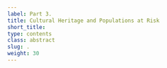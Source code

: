 ```yaml
---
label: Part 3.
title: Cultural Heritage and Populations at Risk
short_title: 
type: contents
class: abstract
slug: .
weight: 30
---
```

